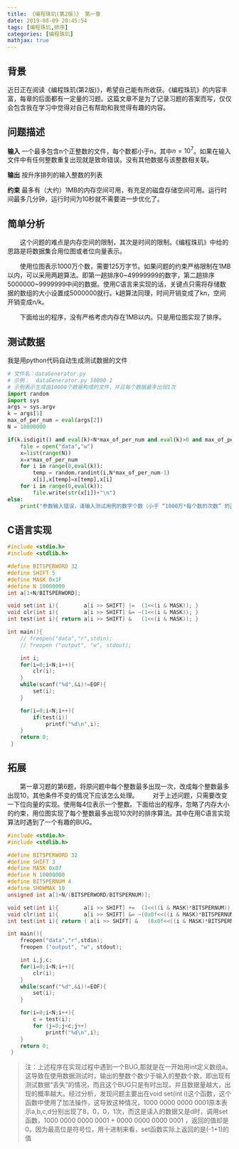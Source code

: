 ```yaml
---
title: 《编程珠玑(第2版)》 第一章
date: 2019-08-09 20:45:54
tags: [编程珠玑,排序]
categories: [编程珠玑]
mathjax: true
---
```


## 背景

​近日正在阅读《编程珠玑(第2版)》，希望自己能有所收获。《编程珠玑》的内容丰富，每章的后面都有一定量的习题。这篇文章不是为了记录习题的答案而写，仅仅会包含我在学习中觉得对自己有帮助和我觉得有趣的内容。

## 问题描述

**输入**
一个最多包含n个正整数的文件，每个数都小于n，其中$n = 10^7$。如果在输入文件中有任何整数重复出现就是致命错误。没有其他数据与该整数相关联。

**输出**
按升序排列的输入整数的列表

**约束**
最多有（大约）1MB的内存空间可用，有充足的磁盘存储空间可用。运行时间最多几分钟，运行时间为10秒就不需要进一步优化了。

## 简单分析
&emsp;&emsp;这个问题的难点是内存空间的限制，其次是时间的限制。《编程珠玑》中给的思路是将数据集合用位图或者位向量表示。

&emsp;&emsp;使用位图表示1000万个数，需要125万字节。如果问题的约束严格限制在1MB以内，可以采用两趟算法。即第一趟排序0~49999999的数字，第二趟排序5000000~9999999中间的数据。使用C语言来实现的话，关键点只需将存储数据的数组的大小设置成5000000就行。k趟算法同理，时间开销变成了kn，空间开销变成n/k。

&emsp;&emsp;下面给出的程序，没有严格考虑内存在1MB以内。只是用位图实现了排序。

## 测试数据

我是用python代码自动生成测试数据的文件
```python
# 文件名：dataGenerator.py
# 示例：  dataGenerator.py 10000 1
# 示例表示生成由10000个数据构成的文件，并且每个数据最多出现1次
import random
import sys
args = sys.argv
k = args[1]
max_of_per_num = eval(args[2])
N = 10000000

if(k.isdigit() and eval(k)<N*max_of_per_num and eval(k)>0 and max_of_per_num < 16 and max_of_per_num > 0):
    file = open("data","w")
    x=list(range(N))
    x=x*max_of_per_num
    for i in range(0,eval(k)):
        temp = random.randint(i,N*max_of_per_num-1)
        x[i],x[temp]=x[temp],x[i]
    for i in range(0,eval(k)):
        file.write(str(x[i])+"\n")
else:
    print("参数输入错误，请输入测试用例的数字个数（小于 “1000万*每个数的次数” 的正整数）和每个数最多出现的次数（不超过15，含15）。例如 dataGenerator.py 1000 1！")
```

## C语言实现
```c
#include <stdio.h>
#include <stdlib.h>

#define BITSPERWORD 32
#define SHIFT 5
#define MASK 0x1F
#define N 10000000
int a[1+N/BITSPERWORD];

void set(int i){        a[i >> SHIFT] |=  (1<<(i & MASK)); }
void clr(int i){        a[i >> SHIFT] &= ~(1<<(i & MASK)); }
int test(int i){ return a[i >> SHIFT] &   (1<<(i & MASK)); }

int main(){
    // freopen("data","r",stdin);
    // freopen ("output", "w", stdout);

    int i;
    for(i=0;i<N;i++){
        clr(i);
    }
    while(scanf("%d",&i)!=EOF){
        set(i);
    }

    for(i=0;i<N;i++){
        if(test(i))
            printf("%d\n",i);
    }
    return 0;
 }
```

## 拓展
&emsp;&emsp;第一章习题的第6题，将原问题中每个整数最多出现一次，改成每个整数最多出现10，其他条件不变的情况下应该怎么处理。
&emsp;&emsp;对于上述问题，只需要改变一下位向量的实现。使用每4位表示一个整数。下面给出的程序，忽略了内存大小的约束，用位图实现了每个整数最多出现10次时的排序算法。其中在用C语言实现算法时遇到了一个有趣的BUG。
```c
#include <stdio.h>
#include <stdlib.h>

#define BITSPERWORD 32
#define SHIFT 3
#define MASK 0x07
#define N 10000000
#define BITSPERNUM 4
#define SHOWMAX 10
unsigned int a[1+N/(BITSPERWORD/BITSPERNUM)];

void set(int i){        a[i >> SHIFT] +=  (1<<((i & MASK)*BITSPERNUM)); }
void clr(int i){        a[i >> SHIFT] &= ~(0x0f<<((i & MASK)*BITSPERNUM)); }
int test(int i){ return ( a[i >> SHIFT] &   (0x0f<<((i & MASK)*BITSPERNUM)) ) >> ((i & MASK)*BITSPERNUM); }

int main(){
    freopen("data","r",stdin);
    freopen ("output", "w", stdout);

    int i,j,c;
    for(i=0;i<N;i++){
        clr(i);
    }
    while(scanf("%d",&i)!=EOF){
        set(i);
    }

    for(i=0;i<N;i++){
        c = test(i);
        for (j=0;j<c;j++)
            printf("%d\n",i);
    }
    return 0;
 }

```
> 注：上述程序在实现过程中遇到一个BUG,那就是在一开始用int定义数组a。这导致在使用数据测试时，输出的整数个数少于输入的整数个数，即出现有测试数据“丢失”的情况，而且这个BUG只是有时出现，并且数据量越大，出现的概率越大。经过分析，发现问题主要出在void set(int i)这个函数，这个函数中使用了加法操作，这导致这种情况，1000 0000 0000 0001原本表示a,b,c,d分别出现了8，0，0，1次，而这是读入的数据又是d时，调用set函数，1000 0000 0000 0001 + 0000 0000 0000 0001 ，返回的值却是0。因为最高位是符号位，用十进制来看，set函数实际上返回的是(-1+1)的值